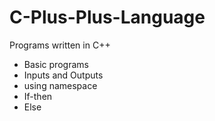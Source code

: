 # C-Plus-Plus-Language
 Programs written in C++
 
 - Basic programs
 - Inputs and Outputs
 - using namespace
 - If-then
 - Else
